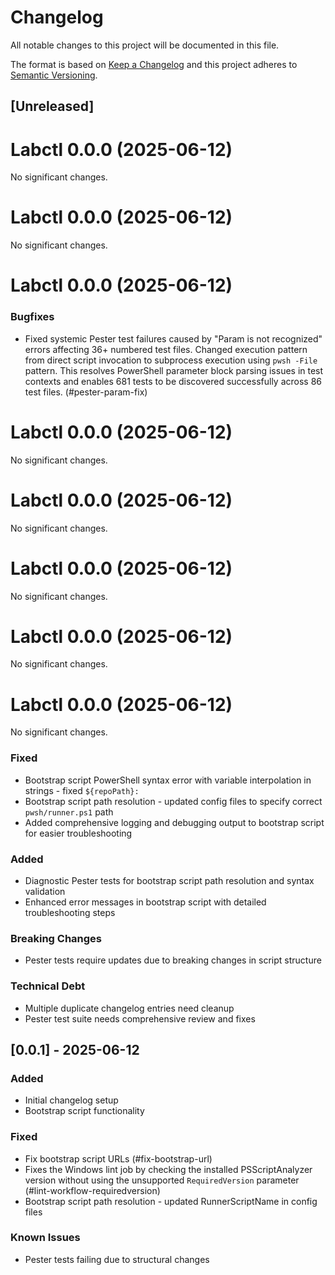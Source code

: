 # Changelog

All notable changes to this project will be documented in this file.

The format is based on [Keep a Changelog](https://keepachangelog.com/en/1.1.0/) and this project adheres to [Semantic Versioning](https://semver.org/spec/v2.0.0.html).

## [Unreleased]
# Labctl 0.0.0 (2025-06-12)

No significant changes.


# Labctl 0.0.0 (2025-06-12)

No significant changes.


# Labctl 0.0.0 (2025-06-12)

### Bugfixes

- Fixed systemic Pester test failures caused by "Param is not recognized" errors affecting 36+ numbered test files. Changed execution pattern from direct script invocation to subprocess execution using `pwsh -File` pattern. This resolves PowerShell parameter block parsing issues in test contexts and enables 681 tests to be discovered successfully across 86 test files. (#pester-param-fix)


# Labctl 0.0.0 (2025-06-12)

No significant changes.


# Labctl 0.0.0 (2025-06-12)

No significant changes.


# Labctl 0.0.0 (2025-06-12)

No significant changes.


# Labctl 0.0.0 (2025-06-12)

No significant changes.


# Labctl 0.0.0 (2025-06-12)

No significant changes.


### Fixed
- Bootstrap script PowerShell syntax error with variable interpolation in strings - fixed `${repoPath}:`
- Bootstrap script path resolution - updated config files to specify correct `pwsh/runner.ps1` path
- Added comprehensive logging and debugging output to bootstrap script for easier troubleshooting

### Added
- Diagnostic Pester tests for bootstrap script path resolution and syntax validation
- Enhanced error messages in bootstrap script with detailed troubleshooting steps

### Breaking Changes
- Pester tests require updates due to breaking changes in script structure

### Technical Debt
- Multiple duplicate changelog entries need cleanup
- Pester test suite needs comprehensive review and fixes

## [0.0.1] - 2025-06-12

### Added
- Initial changelog setup
- Bootstrap script functionality

### Fixed
- Fix bootstrap script URLs (#fix-bootstrap-url)
- Fixes the Windows lint job by checking the installed PSScriptAnalyzer version without using the unsupported `RequiredVersion` parameter (#lint-workflow-requiredversion)
- Bootstrap script path resolution - updated RunnerScriptName in config files

### Known Issues
- Pester tests failing due to structural changes
